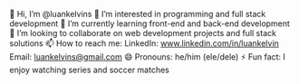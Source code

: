 👋 Hi, I’m @luankelvins
👀 I’m interested in programming and full stack development
🌱 I’m currently learning front-end and back-end development
💞️ I’m looking to collaborate on web development projects and full stack solutions
📫 How to reach me:
LinkedIn: www.linkedin.com/in/luankelvin
Email: luankelvins@gmail.com
😄 Pronouns: he/him (ele/dele)
⚡ Fun fact: I enjoy watching series and soccer matches
